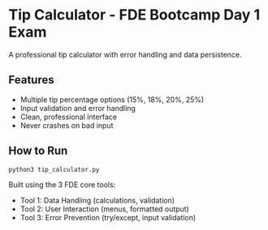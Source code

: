 # Tip Calculator - FDE Bootcamp Day 1 Exam

A professional tip calculator with error handling and data persistence.

## Features
- Multiple tip percentage options (15%, 18%, 20%, 25%)
- Input validation and error handling
- Clean, professional interface
- Never crashes on bad input

## How to Run
```bash
python3 tip_calculator.py
```

Built using the 3 FDE core tools:
- Tool 1: Data Handling (calculations, validation)
- Tool 2: User Interaction (menus, formatted output)  
- Tool 3: Error Prevention (try/except, input validation)
